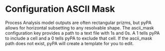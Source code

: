 # Configuration ASCII Mask #

Process Analysis model outputs are often rectangular prizms, but pyPA allows for horizontal subsetting to any resolvable shape.  The ascii\_mask configuration key provides a path to a text file with 1s and 0s.  A 1 tells pyPA to include a cell and a 0 tells pyPA to exclude that cell.  If the ascii\_mask path does not exist, pyPA will create a template for you to edit.
